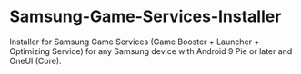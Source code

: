 # Samsung-Game-Services-Installer
Installer for Samsung Game Services (Game Booster + Launcher + Optimizing Service) for any Samsung device with Android 9 Pie or later and OneUI (Core).
